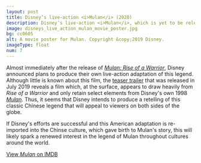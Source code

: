 ```yaml
---
layout: post
title: Disney’s live-action <i>Mulan</i> (2020)
description: Disney’s live-action <i>Mulan</i>, which is yet to be released, will be an American adaptation of Mulan’s story that draws much inspiration from previous Chinese retellings of the legend.
image: disneys_live_action_mulan_movie_poster.jpg
bg: cc0605
alt: A movie poster for Mulan. Copyright &copy;2019 Disney.
imageType: float
num: 7
---
```


Almost immediately after the release of *[Mulan: Rise of a Warrior](/pages/post_imperial/mulan_rise_of_a_warrior)*, Disney announced plans to produce their own live-action adaptation of this legend. Although little is known about this film, the [teaser trailer](https://www.youtube.com/watch?v=mVgdfP7qj7s) that was released in July 2019 reveals a film which, at the surface, appears to draw heavily from *Rise of a Warrior* and only retain select elements from Disney's own 1998 *[Mulan](/pages/post_imperial/disneys_mulan)*. Thus, it seems that Disney intends to produce a retelling of this classic Chinese legend that will appeal to viewers on both sides of the globe.

If Disney's efforts are successful and this American adaptation is re-imported into the Chinse culture, which gave birth to Mulan's story, this will likely spark a renewed interest in the legend of Mulan throughout cultures around the world.

[View *Mulan* on IMDB](https://www.imdb.com/title/tt4566758/)

<br />
<br />
<br />
<br />
<br />
<br />
<br />
